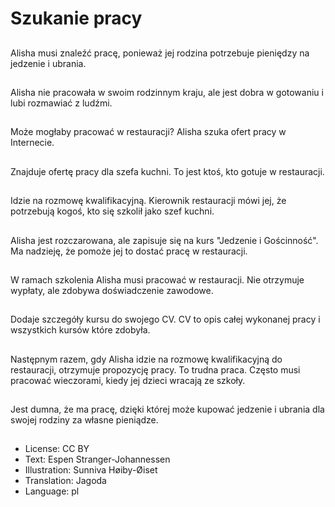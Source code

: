 # Szukanie pracy

##
Alisha musi znaleźć pracę, ponieważ jej rodzina potrzebuje pieniędzy na jedzenie i ubrania.

##
Alisha nie pracowała w swoim rodzinnym kraju, ale jest dobra w gotowaniu i lubi rozmawiać z ludźmi.

##
Może mogłaby pracować w restauracji? Alisha szuka ofert pracy w Internecie.

##
Znajduje ofertę pracy dla szefa kuchni. To jest ktoś, kto gotuje w restauracji.

##
Idzie na rozmowę kwalifikacyjną. Kierownik restauracji mówi jej, że potrzebują kogoś, kto się szkolił jako szef kuchni.

##
Alisha jest rozczarowana, ale zapisuje się na kurs "Jedzenie i Gościnność". Ma nadzieję, że pomoże jej to dostać pracę w restauracji.

##
W ramach szkolenia Alisha musi pracować w restauracji. Nie otrzymuje wypłaty, ale zdobywa doświadczenie zawodowe.

##
Dodaje szczegóły kursu do swojego CV. CV to opis całej wykonanej pracy i wszystkich kursów które zdobyła.

##
Następnym razem, gdy Alisha idzie na rozmowę kwalifikacyjną do restauracji, otrzymuje propozycję pracy. To trudna praca. Często musi pracować wieczorami, kiedy jej dzieci wracają ze szkoły.

##
Jest dumna, że ma pracę, dzięki której może kupować jedzenie i ubrania dla swojej rodziny za własne pieniądze.

##
* License: CC BY
* Text: Espen Stranger-Johannessen
* Illustration: Sunniva Høiby-Øiset
* Translation: Jagoda
* Language: pl
